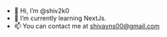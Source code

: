 - 👋 Hi, I’m @shiv2k0
- 🌱 I’m currently learning NextJs.
- 📫 You can contact me at shivavns00@gmail.com

<!---
shiv2k0/shiv2k0 is a ✨ special ✨ repository because its `README.md` (this file) appears on your GitHub profile.
You can click the Preview link to take a look at your changes.
--->
